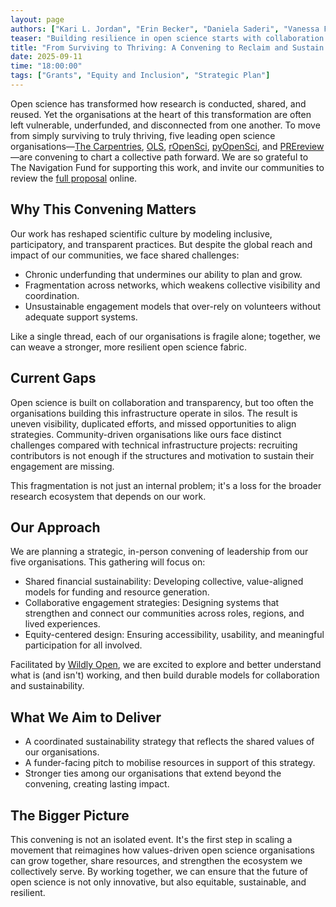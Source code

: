 ```yaml
---  
layout: page  
authors: ["Kari L. Jordan", "Erin Becker", "Daniela Saderi", "Vanessa Fairhurst", "Patricia Herterich", "Noam Ross", "Yanina Bellini Saibene", "Leah Wasser", "Yo Yehudi"]  
teaser: "Building resilience in open science starts with collaboration."  
title: "From Surviving to Thriving: A Convening to Reclaim and Sustain Open Science Communities"  
date: 2025-09-11  
time: "18:00:00"  
tags: ["Grants", "Equity and Inclusion", "Strategic Plan"]  
---  
```


Open science has transformed how research is conducted, shared, and reused. Yet the organisations at the heart of this transformation are often left vulnerable, underfunded, and disconnected from one another. To move from simply surviving to truly thriving, five leading open science organisations—[The Carpentries](https://carpentries.org/), [OLS](https://we-are-ols.org/), [rOpenSci](https://ropensci.org/), [pyOpenSci](https://www.pyopensci.org/), and [PREreview](https://prereview.org/)—are convening to chart a collective path forward. We are so grateful to The Navigation Fund for supporting this work, and invite our communities to review the [full proposal](https://commons.datacite.org/doi.org/10.71707/qttn-3j47) online.

## Why This Convening Matters

Our work has reshaped scientific culture by modeling inclusive, participatory, and transparent practices. But despite the global reach and impact of our communities, we face shared challenges:

* Chronic underfunding that undermines our ability to plan and grow.  
* Fragmentation across networks, which weakens collective visibility and coordination.  
* Unsustainable engagement models that over-rely on volunteers without adequate support systems.

Like a single thread, each of our organisations is fragile alone; together, we can weave a stronger, more resilient open science fabric.

## Current Gaps

Open science is built on collaboration and transparency, but too often the organisations building this infrastructure operate in silos. The result is uneven visibility, duplicated efforts, and missed opportunities to align strategies. Community-driven organisations like ours face distinct challenges compared with technical infrastructure projects: recruiting contributors is not enough if the structures and motivation to sustain their engagement are missing.

This fragmentation is not just an internal problem; it's a loss for the broader research ecosystem that depends on our work.

## Our Approach

We are planning a strategic, in-person convening of leadership from our five organisations. This gathering will focus on:

* Shared financial sustainability: Developing collective, value-aligned models for funding and resource generation.  
* Collaborative engagement strategies: Designing systems that strengthen and connect our communities across roles, regions, and lived experiences.  
* Equity-centered design: Ensuring accessibility, usability, and meaningful participation for all involved.

Facilitated by [Wildly Open](https://wildlyopen.com/), we are excited to explore and better understand what is (and isn't) working, and then build durable models for collaboration and sustainability.

## What We Aim to Deliver

* A coordinated sustainability strategy that reflects the shared values of our organisations.  
* A funder-facing pitch to mobilise resources in support of this strategy.  
* Stronger ties among our organisations that extend beyond the convening, creating lasting impact.

## The Bigger Picture

This convening is not an isolated event. It's the first step in scaling a movement that reimagines how values-driven open science organisations can grow together, share resources, and strengthen the ecosystem we collectively serve. By working together, we can ensure that the future of open science is not only innovative, but also equitable, sustainable, and resilient.   